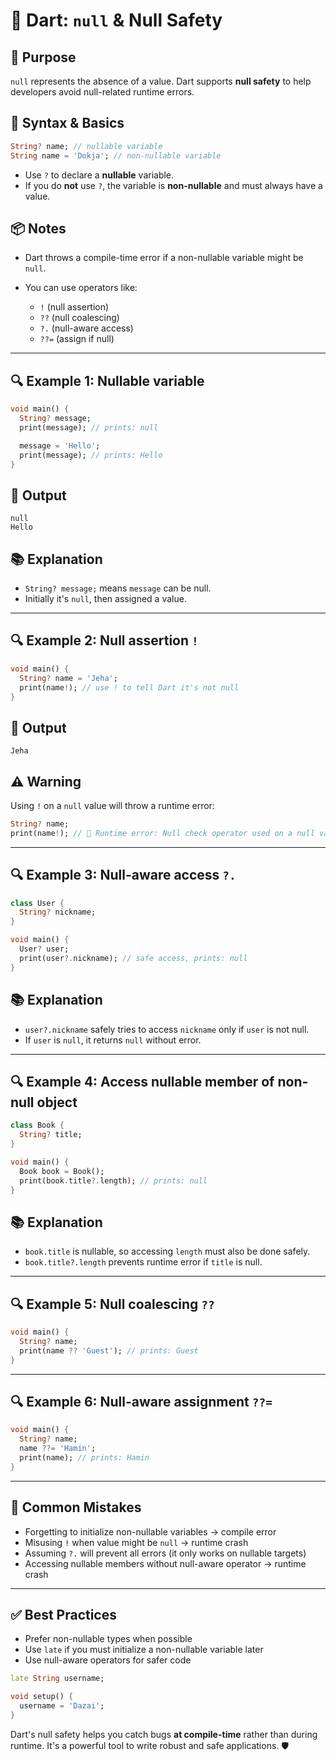 # 🐋 Dart: `null` & Null Safety

## 🎯 Purpose

`null` represents the absence of a value. Dart supports **null safety** to help developers avoid null-related runtime errors.

## 🧠 Syntax & Basics

```dart
String? name; // nullable variable
String name = 'Dokja'; // non-nullable variable
```

* Use `?` to declare a **nullable** variable.
* If you do **not** use `?`, the variable is **non-nullable** and must always have a value.

## 📦 Notes

* Dart throws a compile-time error if a non-nullable variable might be `null`.
* You can use operators like:

  * `!` (null assertion)
  * `??` (null coalescing)
  * `?.` (null-aware access)
  * `??=` (assign if null)

---

## 🔍 Example 1: Nullable variable

```dart
void main() {
  String? message;
  print(message); // prints: null

  message = 'Hello';
  print(message); // prints: Hello
}
```

## 🦪 Output

```
null
Hello
```

## 📚 Explanation

* `String? message;` means `message` can be null.
* Initially it's `null`, then assigned a value.

---

## 🔍 Example 2: Null assertion `!`

```dart
void main() {
  String? name = 'Jeha';
  print(name!); // use ! to tell Dart it's not null
}
```

## 🦪 Output

```
Jeha
```

## ⚠️ Warning

Using `!` on a `null` value will throw a runtime error:

```dart
String? name;
print(name!); // 🚫 Runtime error: Null check operator used on a null value
```

---

## 🔍 Example 3: Null-aware access `?.`

```dart
class User {
  String? nickname;
}

void main() {
  User? user;
  print(user?.nickname); // safe access, prints: null
}
```

## 📚 Explanation

* `user?.nickname` safely tries to access `nickname` only if `user` is not null.
* If `user` is `null`, it returns `null` without error.

---

## 🔍 Example 4: Access nullable member of non-null object

```dart
class Book {
  String? title;
}

void main() {
  Book book = Book();
  print(book.title?.length); // prints: null
}
```

## 📚 Explanation

* `book.title` is nullable, so accessing `length` must also be done safely.
* `book.title?.length` prevents runtime error if `title` is null.

---

## 🔍 Example 5: Null coalescing `??`

```dart
void main() {
  String? name;
  print(name ?? 'Guest'); // prints: Guest
}
```

---

## 🔍 Example 6: Null-aware assignment `??=`

```dart
void main() {
  String? name;
  name ??= 'Hamin';
  print(name); // prints: Hamin
}
```

---

## 🚫 Common Mistakes

* Forgetting to initialize non-nullable variables → compile error
* Misusing `!` when value might be `null` → runtime crash
* Assuming `?.` will prevent all errors (it only works on nullable targets)
* Accessing nullable members without null-aware operator → runtime crash

---

## ✅ Best Practices

* Prefer non-nullable types when possible
* Use `late` if you must initialize a non-nullable variable later
* Use null-aware operators for safer code

```dart
late String username;

void setup() {
  username = 'Dazai';
}
```

Dart's null safety helps you catch bugs **at compile-time** rather than during runtime. It's a powerful tool to write robust and safe applications. 🛡️
